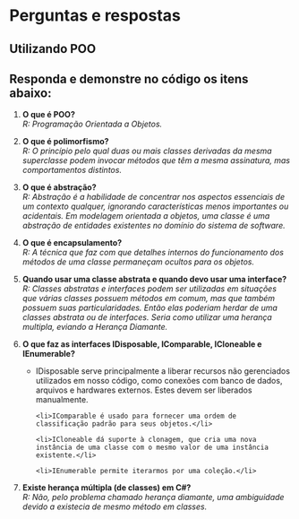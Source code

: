 <h1>Perguntas e respostas</h1>

<h2>Utilizando POO</h2>
<h2>Responda e demonstre no código os itens abaixo:</h2>
<ol>
  <li><b>O que é POO?</b></li>
  <em>R: Programação Orientada a Objetos.</em>
  <p>
  <li><b>O que é polimorfismo?</b></li>
  <em>R: O princípio pelo qual duas ou mais classes derivadas da mesma superclasse podem invocar métodos que têm a mesma assinatura, 
  mas comportamentos distintos.</em>
  <p>
  <li><b>O que é abstração?</b></li>
  <em>R: Abstração é a habilidade de concentrar nos aspectos essenciais de um contexto qualquer, 
  ignorando características menos importantes ou acidentais. 
  Em modelagem orientada a objetos, uma classe é uma abstração de entidades existentes no domínio do sistema de software.</em>
  <p>
  <li><b>O que é encapsulamento?</b></li>
  <em>R: A técnica que faz com que detalhes internos do funcionamento dos métodos de uma classe permaneçam ocultos para os objetos.</em>
  <p>
  <li><b>Quando usar uma classe abstrata e quando devo usar uma interface?</b></li>
  <em>R: Classes abstratas e interfaces podem ser utilizadas em situações que várias classes possuem métodos em comum, 
  mas que também possuem suas particularidades. Então elas poderiam herdar de uma classes abstrata ou de interfaces. 
  Seria como utilizar uma herança multipla, eviando a Herança Diamante.</em>
  <p>
  <li><b>O que faz as interfaces IDisposable, IComparable, ICloneable e IEnumerable?</b></li>
  <ul>
    <li>IDisposable serve principalmente a liberar recursos não gerenciados utilizados em nosso código, 
    como conexões com banco de dados, arquivos e hardwares externos. Estes devem ser liberados manualmente.</li>

    <li>IComparable é usado para fornecer uma ordem de classificação padrão para seus objetos.</li>

    <li>ICloneable dá suporte à clonagem, que cria uma nova instância de uma classe com o mesmo valor de uma instância existente.</li>

    <li>IEnumerable permite iterarmos por uma coleção.</li>
  </ul>
  <p>
  <li><b>Existe herança múltipla (de classes) em C#?</b></li>
  <em>R: Não, pelo problema chamado herança diamante, uma ambiguidade devido a existecia de mesmo método em classes.</em>
</ol>
